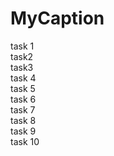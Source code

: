 # MyCaption
task 1<br>
task2<br>
task3<br>
task 4<br>
task 5<br>
task 6<br>
task 7 <br>
task 8<br>
task 9<br>
task 10<br>
